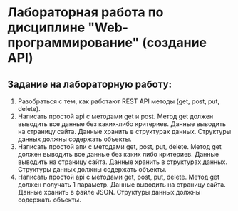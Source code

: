 # Лабораторная работа по дисциплине "Web-программирование" (создание API)
## Задание на лабораторную работу:
1. Разобраться с тем, как работают REST API методы (get, post, put, delete).
2. Написать простой api с методами get и post. Метод get должен выводить все данные без каких-либо критериев. Данные выводить на страницу сайта. Данные хранить в структурах данных. Структуры данных должны содержать объекты.
3. Написать простой апи с методами get, post, put, delete. Метод get должен выводить все данные без каких либо критериев. Данные выводить на страницу сайта. Данные хранить в структурах данных. Структуры данных должны содержать объекты.
4. Написать простой api с методами get, post, put, delete. Метод get должен получать 1 параметр. Данные выводить на страницу сайта. Данные хранить в файле JSON. Структуры данных должны содержать объекты.
